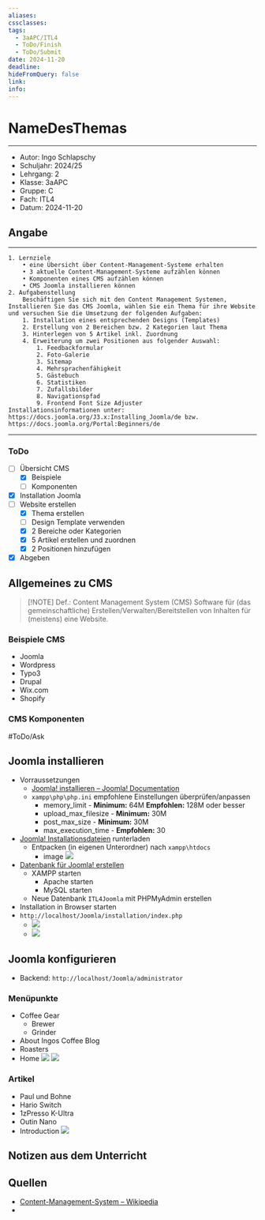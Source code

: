 ```yaml
---
aliases: 
cssclasses: 
tags:
  - 3aAPC/ITL4
  - ToDo/Finish
  - ToDo/Submit
date: 2024-11-20
deadline: 
hideFromQuery: false
link: 
info:
---
```


# NameDesThemas
---
- Autor: Ingo Schlapschy
- Schuljahr: 2024/25
- Lehrgang: 2
- Klasse: 3aAPC
- Gruppe: C
- Fach: ITL4
- Datum: 2024-11-20
## Angabe
---
```
1. Lernziele
    • eine Übersicht über Content-Management-Systeme erhalten
    • 3 aktuelle Content-Management-Systeme aufzählen können
    • Komponenten eines CMS aufzählen können
    • CMS Joomla installieren können
2. Aufgabenstellung
	Beschäftigen Sie sich mit den Content Management Systemen, Installieren Sie das CMS Joomla, wählen Sie ein Thema für ihre Website und versuchen Sie die Umsetzung der folgenden Aufgaben:
	1. Installation eines entsprechenden Designs (Templates)
	2. Erstellung von 2 Bereichen bzw. 2 Kategorien laut Thema
	3. Hinterlegen von 5 Artikel inkl. Zuordnung
	4. Erweiterung um zwei Positionen aus folgender Auswahl:
		1. Feedbackformular
		2. Foto-Galerie
		3. Sitemap
		4. Mehrsprachenfähigkeit
		5. Gästebuch
		6. Statistiken
		7. Zufallsbilder 
		8. Navigationspfad
		9. Frontend Font Size Adjuster
Installationsinformationen unter: 
https://docs.joomla.org/J3.x:Installing_Joomla/de bzw.  
https://docs.joomla.org/Portal:Beginners/de
```
---
### ToDo
- [ ] Übersicht CMS
	- [x] Beispiele
	- [ ] Komponenten
- [x] Installation Joomla
- [ ] Website erstellen
	- [x] Thema erstellen
	- [ ] Design Template verwenden
	- [x] 2 Bereiche oder Kategorien
	- [x] 5 Artikel erstellen und zuordnen
	- [x] 2 Positionen hinzufügen
- [x] Abgeben
## Allgemeines zu CMS
> [!NOTE] Def.: Content Management System (CMS)
> Software für (das gemeinschaftliche) Erstellen/Verwalten/Bereitstellen von Inhalten für (meistens) eine Website.
### Beispiele CMS
- Joomla
- Wordpress
- Typo3
- Drupal
- Wix.com
- Shopify
### CMS Komponenten
#ToDo/Ask 
## Joomla installieren
- Vorraussetzungen
	- [Joomla! installieren – Joomla! Documentation](https://docs.joomla.org/J3.x:Installing_Joomla/de)
	- `xampp\php\php.ini` empfohlene Einstellungen überprüfen/anpassen
		- memory_limit - **Minimum:** 64M **Empfohlen:** 128M oder besser
		- upload_max_filesize - **Minimum:** 30M
		- post_max_size - **Minimum:** 30M
		- max_execution_time - **Empfohlen:** 30
- [Joomla! Installationsdateien](https://downloads.joomla.org/de/latest) runterladen
	- Entpacken (in eigenen Unterordner) nach `xampp\htdocs` 
		- image ![](attachment/24dee2e313f3425f7b32f4da6154d352.png)
- [Datenbank für Joomla! erstellen](https://docs.joomla.org/Creating_a_Database_for_Joomla!/de)
	- XAMPP starten
		- Apache starten
		- MySQL starten
	- Neue Datenbank `ITL4Joomla` mit PHPMyAdmin erstellen
- Installation in Browser starten
- `http://localhost/Joomla/installation/index.php`
	- ![](attachment/002ee023219cc90d44c13f0440bbed8f.png)
	- ![](attachment/24d9d927a52b2384dc554dae81259c14.png)
## Joomla konfigurieren
- Backend: `http://localhost/Joomla/administrator`
### Menüpunkte
- Coffee Gear
	- Brewer
	- Grinder
- About Ingos Coffee Blog
- Roasters
- Home
![](attachment/b4ef9c2801856f2ebd7b1983cb9da366.png)
![](attachment/50b6b59e396ba92b1c139bd26e3f6864.png)
### Artikel
- Paul und Bohne
- Hario Switch
- 1zPresso K-Ultra
- Outin Nano
- Introduction
![](attachment/781cde9d5140cbea418c0e210c87c418.png)
## Notizen aus dem Unterricht

## Quellen
- [Content-Management-System – Wikipedia](https://de.wikipedia.org/wiki/Content-Management-System)
- 

